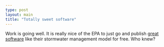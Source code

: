 ```yaml
---
type: post
layout: main
title: "Totally sweet software"
---
```

Work is going well. It is really nice of the EPA to just go and publish [great
software](http://www.epa.gov/ednnrmrl/swmm/) like their stormwater management
model for free. Who knew?


